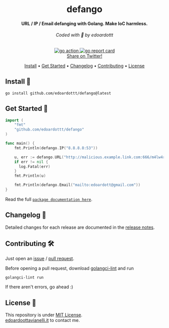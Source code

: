 <h1 align="center">
  defango
  <br>
</h1>

<h4 align="center">URL / IP / Email defanging with Golang. Make IoC harmless.</h4>

<h6 align="center"> Coded with 💙 by edoardottt </h6>

<p align="center">

  <a href="https://github.com/edoardottt/defango/actions">
      <img src="https://github.com/edoardottt/defango/actions/workflows/go.yml/badge.svg" alt="go action">
  </a>

  <a href="https://goreportcard.com/report/github.com/edoardottt/defango">
      <img src="https://goreportcard.com/badge/github.com/edoardottt/defango" alt="go report card">
  </a>

<br>
  <!--Tweet button-->
  <a href="https://twitter.com/intent/tweet?text=defango%20-%20URL%20%2F%20IP%20%2F%20Email%20defanging%20with%20Golang.%20Make%20IoC%20harmless.%20https%3A%2F%2Fgithub.com%2Fedoardottt%2Fdefango%20%23golang%20%23github%20%23linux%20%23infosec%20%23malware" target="_blank">Share on Twitter!
  </a>
</p>

<p align="center">
  <a href="#install-">Install</a> •
  <a href="#get-started-">Get Started</a> •
  <a href="#changelog-">Changelog</a> •
  <a href="#contributing-">Contributing</a> •
  <a href="#license-">License</a>
</p>

Install 📡
----------

```console
go install github.com/edoardottt/defango@latest
```

Get Started 🎉
----------

```go
import (
    "fmt"
    "github.com/edoardottt/defango"
)

func main() {
    fmt.Println(defango.IP("8.8.8.8:53"))

    u, err := defango.URL("http://malicious.example.link.com:666/m4lw4r3.exe")
    if err != nil {
      log.Fatal(err)
    }
    fmt.Println(u)

    fmt.Println(defango.Email("mailto:edoardott@gmail.com"))
}
```

Read the full [`package documentation here`](https://pkg.go.dev/github.com/edoardottt/defango).

Changelog 📌
-------

Detailed changes for each release are documented in the [release notes](https://github.com/edoardottt/defango/releases).

Contributing 🛠
-------

Just open an [issue](https://github.com/edoardottt/defango/issues) / [pull request](https://github.com/edoardottt/defango/pulls).

Before opening a pull request, download [golangci-lint](https://golangci-lint.run/usage/install/) and run

```bash
golangci-lint run
```

If there aren't errors, go ahead :)

License 📝
-------

This repository is under [MIT License](https://github.com/edoardottt/defango/blob/main/LICENSE).  
[edoardoottavianelli.it](https://www.edoardoottavianelli.it) to contact me.
